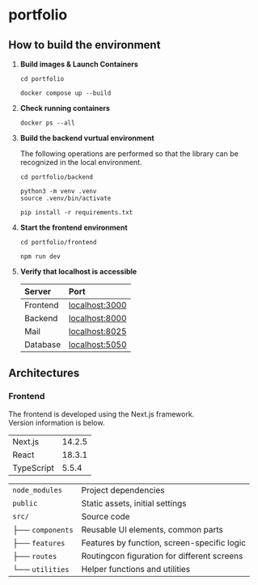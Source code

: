# portfolio

## How to build the environment

1. **Build images & Launch Containers**

    ```console
    cd portfolio

    docker compose up --build
    ```

2. **Check running containers**

    ```console
    docker ps --all
    ```

3. **Build the backend vurtual environment**

    The following operations are performed so that the library can be recognized in the local environment.

    ```console
    cd portfolio/backend

    python3 -m venv .venv
    source .venv/bin/activate

    pip install -r requirements.txt
    ```

4. **Start the frontend environment**

    ```console
    cd portfolio/frontend

    npm run dev
    ```

5. **Verify that localhost is accessible**

    | Server   | Port                                    |
    | :------- | :-------------------------------------- |
    | Frontend | [localhost:3000](http://localhost:3000) |
    | Backend  | [localhost:8000](http://localhost:8000) |
    | Mail     | [localhost:8025](http://localhost:8025) |
    | Database | [localhost:5050](http://localhost:5050) |

## Architectures

### Frontend

The frontend is developed using the Next.js framework.  
Version information is below.

|            |        |
| :--------- | :----- |
| Next.js    | 14.2.5 |
| React      | 18.3.1 |
| TypeScript | 5.5.4  |

|                  |                                             |
| :--------------- | :------------------------------------------ |
| `node_modules`   | Project dependencies                        |
| `public`         | Static assets, initial settings             |
| `src/`           | Source code                                 |
| ├── `components` | Reusable UI elements, common parts          |
| ├── `features`   | Features by function, screen-specific logic |
| ├── `routes`     | Routingcon figuration for different screens |
| └── `utilities`  | Helper functions and utilities              |
